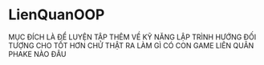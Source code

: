 # LienQuanOOP
MỤC ĐÍCH LÀ ĐỂ LUYỆN TẬP THÊM VỀ KỸ NĂNG LẬP TRÌNH HƯỚNG ĐỐI TƯỢNG CHO TỐT HƠN
CHỨ THẬT RA LÀM GÌ CÓ CON GAME LIÊN QUÂN PHAKE NÀO ĐÂU
